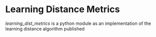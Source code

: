 Learning Distance Metrics
=========================
*learning_dist_metrics* is a python module as an implementation of the learning distance algorithm published 